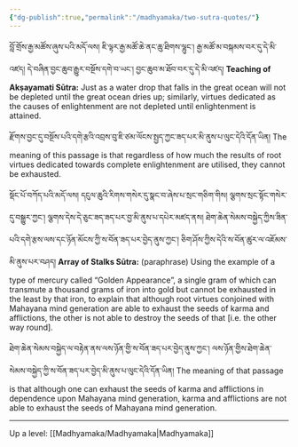 ```yaml
---
{"dg-publish":true,"permalink":"/madhyamaka/two-sutra-quotes/"}
---
```


བློ་གྲོས་རྒྱ་མཚོས་ཞུས་པའི་མདོ་ལས།
ཇི་ལྟར་རྒྱ་མཚོ་ཆེ་ནང་ཆུ་ཐིགས་ལྷུང་། རྒྱ་མཚོ་མ་བསྐམས་བར་དུ་དེ་མི་འཛད། དེ་བཞིན་བྱང་ཆུབ་རྒྱུར་བསྔོས་དགེ་བ་ཡང་། བྱང་ཆུབ་མ་ཐོབ་བར་དུ་དེ་མི་འཛད།
**Teaching of Akṣayamati Sūtra:**
Just as a water drop that falls in the great ocean will not be depleted until the great ocean dries up; similarly, virtues dedicated as the causes of enlightenment are not depleted until enlightenment is attained.

རྫོགས་བྱང་དུ་བསྔོས་པའི་དགེ་རྩའི་འབྲས་བུ་ཇི་ཙམ་ལོངས་སྤྱད་ཀྱང་ཟད་པར་མི་ནུས་པ་ལུང་དེའི་དོན་ཡིན།
The meaning of this passage is that regardless of how much the results of root virtues dedicated towards complete enlightenment are utilised, they cannot be exhausted.

སྡོང་པོ་བཀོད་པའི་མདོ་ལས།
དངུལ་ཆུའི་རིགས་གསེར་དུ་སྣང་བ་ཞེས་པ་སྲང་གཅིག་གིས། ལྕགས་སྲང་སྟོང་གསེར་དུ་བསྒྱུར་ཀྱང་། ལྕགས་དེས་དེ་ཅུང་ཟད་ཟད་པར་བྱ་མི་ནུས་པ་དཔེར་མཛད་ནས།
ཐེག་ཆེན་སེམས་བསྐྱེད་ཀྱིས་ཟིན་པའི་དགེ་རྩས་ལས་དང་ཉོན་མོངས་ཀྱི་ས་བོན་ཟད་པར་བྱེད་ནུས་ཀྱང་། ཅིག་ཤོས་ཀྱིས་དེའི་ས་བོན་ཚུར་ལ་འཇོམས་མི་ནུས་པར་བཤད།
**Array of Stalks Sūtra:** (paraphrase)
Using the example of a type of mercury called “Golden Appearance”, a single gram of which can transmute a thousand grams of iron into gold but cannot be exhausted in the least by that iron, to explain that although root virtues conjoined with Mahayana mind generation are able to exhaust the seeds of karma and afflictions, the other is not able to destroy the seeds of that [i.e. the other way round]. 

ཐེག་ཆེན་སེམས་བསྐྱེད་ལ་བརྟེན་ནས་ལས་ཉོན་གྱི་ས་བོན་ཟད་པར་བྱེད་ནུས་ཀྱང་། 
ལས་ཉོན་གྱིས་ཐེག་ཆེན་སེམས་བསྐྱེད་ཀྱི་ས་བོན་ཟད་པར་བྱེད་མི་ནུས་པ་ལུང་དེའི་དོན་ཡིན།
The meaning of that passage is that although one can exhaust the seeds of karma and afflictions in dependence upon Mahayana mind generation, karma and afflictions are not able to exhaust the seeds of Mahayana mind generation.


---
Up a level: [[Madhyamaka/Madhyamaka\|Madhyamaka]]